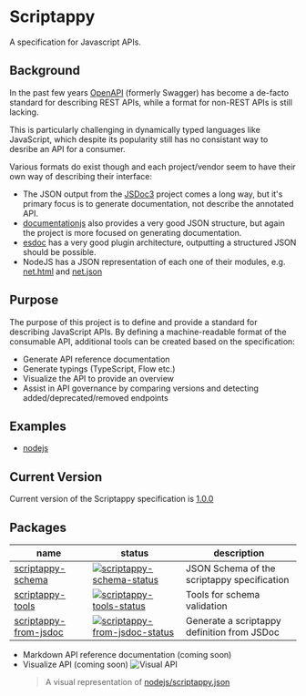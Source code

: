 # Scriptappy

A specification for Javascript APIs.

## Background

In the past few years [OpenAPI](https://github.com/OAI/OpenAPI-Specification) (formerly Swagger) has become a de-facto standard for describing REST APIs, while a format for non-REST APIs is still lacking.

This is particularly challenging in dynamically typed languages like JavaScript, which despite its popularity still has no consistant way to desribe an API for a consumer.

Various formats do exist though and each project/vendor seem to have their own way of describing their interface:

- The JSON output from the [JSDoc3](https://github.com/jsdoc3/jsdoc) project comes a long way, but it's primary focus is to generate documentation, not describe the annotated API.
- [documentationjs](https://github.com/documentationjs/documentation) also provides a very good JSON structure, but again the project is more focused on generating documentation.
- [esdoc](https://github.com/esdoc/esdoc) has a very good plugin architecture, outputting a structured JSON should be possible.
- NodeJS has a JSON representation of each one of their modules, e.g. [net.html](https://nodejs.org/api/net.html) and [net.json](https://nodejs.org/api/net.json)

## Purpose

The purpose of this project is to define and provide a standard for describing JavaScript APIs. By defining a machine-readable format of the consumable API, additional tools can be created based on the specification:

- Generate API reference documentation
- Generate typings (TypeScript, Flow etc.)
- Visualize the API to provide an overview
- Assist in API governance by comparing versions and detecting added/deprecated/removed endpoints

## Examples

- [nodejs](./packages/scriptappy-from-jsdoc/examples/nodejs)

## Current Version

Current version of the Scriptappy specification is [1.0.0](./packages/scriptappy-schema/specification.md)

## Packages

| name                    | status                                                       | description                                 |
| ----------------------- | ------------------------------------------------------------ | ------------------------------------------- |
| [scriptappy-schema]     | [![scriptappy-schema-status]][scriptappy-schema-npm]         | JSON Schema of the scriptappy specification |
| [scriptappy-tools]      | [![scriptappy-tools-status]][scriptappy-tools-npm]           | Tools for schema validation                 |
| [scriptappy-from-jsdoc] | [![scriptappy-from-jsdoc-status]][scriptappy-from-jsdoc-npm] | Generate a scriptappy definition from JSDoc |

[scriptappy-schema]: https://github.com/qlik-oss/scriptappy/tree/master/packages/scriptappy-schema
[scriptappy-tools]: https://github.com/qlik-oss/scriptappy/tree/master/packages/scriptappy-tools
[scriptappy-from-jsdoc]: https://github.com/qlik-oss/scriptappy/tree/master/packages/scriptappy-from-jsdoc
[scriptappy-schema-status]: https://img.shields.io/npm/v/scriptappy-schema.svg
[scriptappy-tools-status]: https://img.shields.io/npm/v/scriptappy-tools.svg
[scriptappy-from-jsdoc-status]: https://img.shields.io/npm/v/scriptappy-from-jsdoc.svg
[scriptappy-schema-npm]: https://npmjs.com/package/scriptappy-schema
[scriptappy-tools-npm]: https://npmjs.com/package/scriptappy-tools
[scriptappy-from-jsdoc-npm]: https://npmjs.com/package/scriptappy-from-jsdoc

- Markdown API reference documentation (coming soon)
- Visualize API (coming soon)
  ![Visual API](./assets/visual.png)
  > A visual representation of [nodejs/scriptappy.json](./packages/scriptappy-from-jsdoc/examples/nodejs/scriptappy.json)
